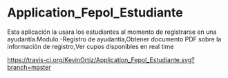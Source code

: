 # Application_Fepol_Estudiante
Esta aplicación la usara los estudiantes al momento de registrarse en una ayudantía.Modulo.-Registro de ayudantía,Obtener documento PDF sobre la información de registro,Ver cupos disponibles en real time


https://travis-ci.org/KevinOrtiz/Application_Fepol_Estudiante.svg?branch=master

